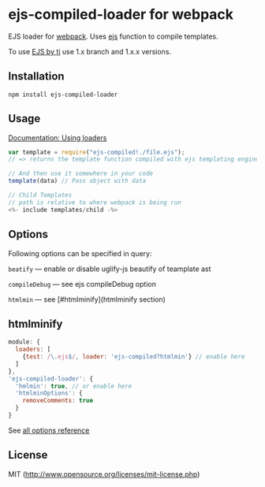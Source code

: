 # ejs-compiled-loader for webpack

EJS loader for [webpack](http://webpack.github.io/). Uses [ejs](https://github.com/mde/ejs) function to compile templates.

To use [EJS by tj](https://github.com/tj/ejs) use 1.x branch and 1.x.x versions.

## Installation

`npm install ejs-compiled-loader`

## Usage

[Documentation: Using loaders](http://webpack.github.io/docs/using-loaders.html)

``` javascript
var template = require("ejs-compiled!./file.ejs");
// => returns the template function compiled with ejs templating engine.

// And then use it somewhere in your code
template(data) // Pass object with data

// Child Templates
// path is relative to where webpack is being run
<%- include templates/child -%>
```

## Options

Following options can be specified in query:

`beatify` — enable or disable uglify-js beautify of teamplate ast

`compileDebug` — see ejs compileDebug option

`htmlmin` — see [#htmlminify](htmlminify section)

## htmlminify

```javascript
module: {
  loaders: [
    {test: /\.ejs$/, loader: 'ejs-compiled?htmlmin'} // enable here
  ]
},
'ejs-compiled-loader': {
  'hmlmin': true, // or enable here  
  'htmlminOptions': {
    removeComments: true
  }
}
```

See [all options reference](https://github.com/kangax/html-minifier#options-quick-reference)

## License

MIT (http://www.opensource.org/licenses/mit-license.php)



